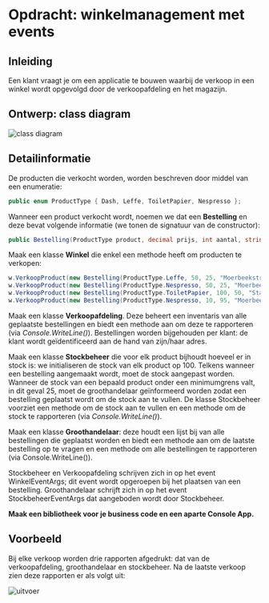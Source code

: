 ﻿# Opdracht: winkelmanagement met events

## Inleiding

Een klant vraagt je om een applicatie te bouwen waarbij de verkoop in een winkel wordt opgevolgd door de verkoopafdeling en het magazijn. 

## Ontwerp: class diagram

![class diagram](https://github.com/lucvervoort/ProgrammerenGevorderd2021/raw/main/Documents/winkelmanagement2.png)

## Detailinformatie

De producten die verkocht worden, worden beschreven door middel van een enumeratie:

```csharp
public enum ProductType { Dash, Leffe, ToiletPapier, Nespresso };
```

Wanneer een product verkocht wordt, noemen we dat een **Bestelling** en deze bevat volgende informatie (we tonen de signatuur van de constructor):

```csharp
public Bestelling(ProductType product, decimal prijs, int aantal, string adres)
```

Maak een klasse **Winkel** die enkel een methode heeft om producten te verkopen:

```csharp
w.VerkoopProduct(new Bestelling(ProductType.Leffe, 50, 25, "Moerbeekstraat 25 - Geraadsbergen"));
w.VerkoopProduct(new Bestelling(ProductType.Nespresso, 50, 25, "Moerbeekstraat 25 - Geraadsbergen"));
w.VerkoopProduct(new Bestelling(ProductType.ToiletPapier, 100, 50, "Stationsstraat 10 - Zottegem"));
w.VerkoopProduct(new Bestelling(ProductType.Nespresso, 10, 95, "Moerbeekstraat 25 - Geraadsbergen"));
```

Maak een klasse **Verkoopafdeling**. Deze beheert een inventaris van alle geplaatste bestellingen en biedt een methode aan om deze te rapporteren (via *Console.WriteLine()*). Bestellingen worden bijgehouden per klant: de klant wordt geïdentificeerd aan de hand van zijn/haar adres.

Maak een klasse **Stockbeheer** die voor elk product bijhoudt hoeveel er in stock is: we initialiseren de stock van elk product op 100. Telkens wanneer een bestelling aangemaakt wordt, moet de stock aangepast worden. Wanneer de stock van een bepaald product onder een minimumgrens valt, in dit geval 25, moet de groothandelaar geïnformeerd worden zodat een bestelling geplaatst wordt om de stock aan te vullen. De klasse Stockbeheer voorziet een methode om de stock aan te vullen en een methode om de stock te rapporteren (via *Console.WriteLine()*).

Maak een klasse **Groothandelaar**: deze houdt een lijst bij van alle bestellingen die geplaatst worden en biedt een methode aan om de laatste bestelling op te vragen en een methode om alle bestellingen te rapporteren (via Console.WriteLine()).

Stockbeheer en Verkoopafdeling schrijven zich in op het event WinkelEventArgs; dit event wordt opgeroepen bij het plaatsen van een bestelling. Groothandelaar schrijft zich in op het event StockbeheerEventArgs dat aangeboden wordt door Stockbeheer.

**Maak een bibliotheek voor je business code en een aparte Console App.** 

## Voorbeeld

Bij elke verkoop worden drie rapporten afgedrukt: dat van de verkoopafdeling, groothandelaar en stockbeheer. Na de laatste verkoop zien deze rapporten er als volgt uit:

![uitvoer](https://github.com/lucvervoort/ProgrammerenGevorderd2021/raw/main/Documents/winkelmanagement3.png)


